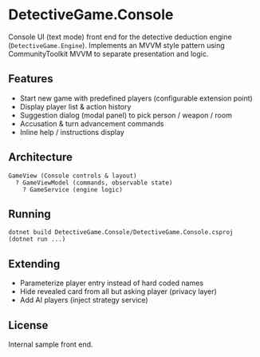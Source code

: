 # DetectiveGame.Console

Console UI (text mode) front end for the detective deduction engine (`DetectiveGame.Engine`). Implements an MVVM style pattern using CommunityToolkit MVVM to separate presentation and logic.

## Features
- Start new game with predefined players (configurable extension point)
- Display player list & action history
- Suggestion dialog (modal panel) to pick person / weapon / room
- Accusation & turn advancement commands
- Inline help / instructions display

## Architecture
```
GameView (Console controls & layout)
  ? GameViewModel (commands, observable state)
    ? GameService (engine logic)
```

## Running
```
dotnet build DetectiveGame.Console/DetectiveGame.Console.csproj
(dotnet run ...)
```

## Extending
- Parameterize player entry instead of hard coded names
- Hide revealed card from all but asking player (privacy layer)
- Add AI players (inject strategy service)

## License
Internal sample front end.
